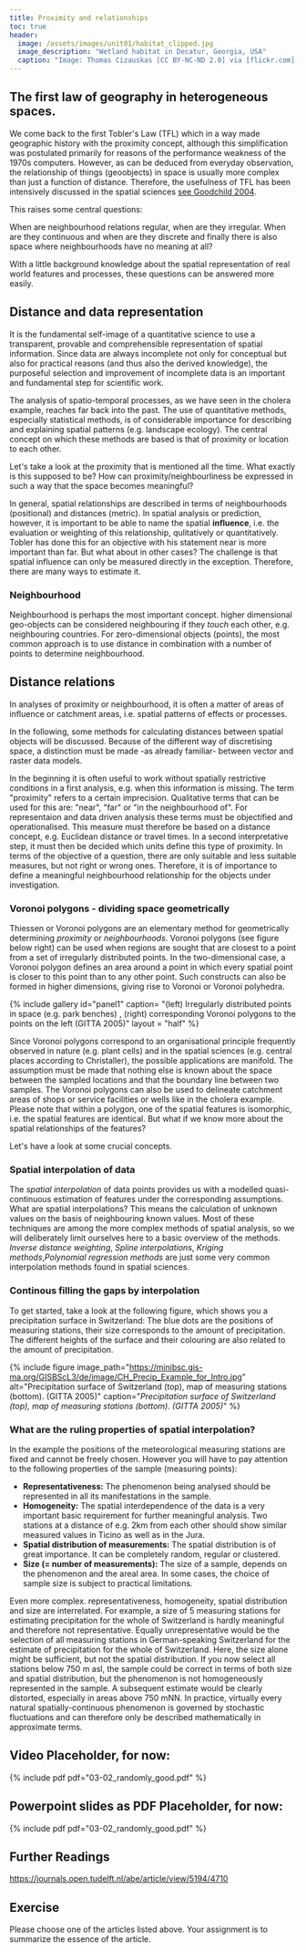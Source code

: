 ```yaml
--- 
title: Proximity and relationships 
toc: true
header:
  image: /assets/images/unit01/habitat_clipped.jpg
  image_description: "Wetland habitat in Decatur, Georgia, USA"
  caption: "Image: Thomas Cizauskas [CC BY-NC-ND 2.0] via [flickr.com](https://www.flickr.com/photos/cizauskas/51243943456/)"
---
```


## The first law of geography in heterogeneous spaces.
We come back to the first Tobler's Law (TFL) which in a way made geographic history with the proximity concept, although this simplification was postulated primarily for reasons of the performance weakness of the 1970s computers.  However, as can be deduced from everyday observation, the relationship of things (geoobjects) in space is usually more complex than just a function of distance. Therefore, the usefulness of TFL has been intensively discussed in the spatial sciences [see Goodchild 2004](https://onlinelibrary.wiley.com/doi/abs/10.1111/j.1467-8306.2004.09402008.x).

This raises some central questions: 

When are neighbourhood relations regular, when are they irregular. When are they continuous and when are they discrete and finally there is also space where neighbourhoods have no meaning at all? 

With a little background knowledge about the spatial representation of real world features and processes, these questions can be answered more easily.

## Distance and data representation

It is the fundamental self-image of a quantitative science to use a transparent, provable and comprehensible representation of spatial information. Since data are always incomplete not only for conceptual but also for practical reasons (and thus also the derived knowledge), the purposeful selection and improvement of incomplete data is an important and fundamental step for scientific work.

The analysis of spatio-temporal processes, as we have seen in the cholera example, reaches far back into the past. The use of quantitative methods, especially statistical methods, is of considerable importance for describing and explaining spatial patterns (e.g. landscape ecology). The central concept on which these methods are based is that of proximity or location to each other.

Let's take a look at the proximity that is mentioned all the time. What exactly is this supposed to be? How can proximity/neighbourliness be expressed in such a way that the space becomes meaningful?


In general, spatial relationships are described in terms of neighbourhoods (positional) and distances (metric). In spatial analysis or prediction, however, it is important to be able to name the spatial **influence**, i.e. the evaluation or weighting of this relationship, qulitatively or quantitatively. Tobler has done this for an objective with his statement near is more important than far.
But what about in other cases? The challenge is that spatial influence can only be measured directly in the exception. Therefore, there are many ways to estimate it. 

### Neighbourhood

Neighbourhood is perhaps the most important concept. higher dimensional geo-objects can be considered neighbouring if they *touch* each other, e.g. neighbouring countries. For zero-dimensional objects (points), the most common approach is to use distance in combination with a number of points to determine neighbourhood.


## Distance relations

In analyses of proximity or neighbourhood, it is often a matter of areas of influence or catchment areas, i.e. spatial patterns of effects or processes.

In the following, some methods for calculating distances between spatial objects will be discussed. Because of the different way of discretising space, a distinction must be made -as already familiar- between vector and raster data models.


In the beginning it is often useful to work without spatially restrictive conditions in a first analysis, e.g. when this information is missing. The term "proximity"  refers to a certain imprecision. Qualitative terms that can be used for this are: "near", "far" or "in the neighbourhood of". For representaion and data driven analysis these terms must be objectified and operationalised. This measure must therefore be based on a distance concept, e.g. Euclidean distance or travel times. In a second interpretative step, it must then be decided which units define this type of proximity. In terms of the objective of a question, there are only suitable and less suitable measures, but not right or wrong ones. Therefore, it is of importance to define a meaningful neighbourhood relationship for the objects under investigation.


### Voronoi polygons - dividing space geometrically

Thiessen or Voronoi polygons are an elementary method for geometrically determining *proximity* or *neighbourhoods*. Voronoi  polygons (see figure below right) can be used when regions are sought that are closest to a point from a set of irregularly distributed points. In the two-dimensional case, a Voronoi  polygon defines an area around a point in which every spatial point is closer to this point than to any other point. Such constructs can also be formed in higher dimensions, giving rise to Voronoi  or Voronoi polyhedra.

{% include gallery id="panel1" caption= "(left) Irregularly distributed points in space (e.g. park benches) , (right) corresponding Voronoi  polygons to the points on the left (GITTA 2005)" layout = "half" %}

Since Voronoi  polygons correspond to an organisational principle frequently observed in nature (e.g. plant cells) and in the spatial sciences (e.g. central places according to Christaller), the possible applications are manifold. The assumption must be made that nothing else is known about the space between the sampled locations and that the boundary line between two samples. The Voronoi  polygons can also be used to delineate catchment areas of shops or service facilities or wells like in the cholera example. Please note that within a polygon, one of the spatial features is isomorphic, i.e. the spatial features are identical. But what if we know more about the spatial relationships of the features?

Let's have a look at some crucial concepts.

### Spatial interpolation of data

The *spatial interpolation* of data points provides us with a modelled quasi-continuous estimation of features under the corresponding assumptions. What are spatial interpolations? This means the calculation of unknown values on the basis of neighbouring known values. Most of these techniques are among the more complex methods of spatial analysis, so we will deliberately limit ourselves here to a basic overview of the methods.
*Inverse distance weighting*, *Spline interpolations*, *Kriging methods*,*Polynomial regression methods* are just some very common interpolation methods found in spatial sciences. 

### Continous filling the gaps by interpolation

To get started, take a look at the following figure, which shows you a precipitation surface in Switzerland: The blue dots are the positions of measuring stations, their size corresponds to the amount of precipitation. The different heights of the surface and their colouring are also related to the amount of precipitation.

{% include figure image_path="https://minibsc.gis-ma.org/GISBScL3/de/image/CH_Precip_Example_for_Intro.jpg" alt="Precipitation surface of Switzerland (top), map of measuring stations (bottom). (GITTA 2005)" caption="*Precipitation surface of Switzerland (top), map of measuring stations (bottom). (GITTA 2005)*" %}

### What are the ruling properties of spatial interpolation?

In the example the positions of the meteorological measuring stations are fixed and cannot be freely chosen. However you will have to pay attention to the following properties of the sample (measuring points):

* **Representativeness:** The phenomenon being analysed should be represented in all its manifestations in the sample.
* **Homogeneity:** The spatial interdependence of the data is a very important basic requirement for further meaningful analysis. Two stations at a distance of e.g. 2km from each other should show similar measured values in Ticino as well as in the Jura.
* **Spatial distribution of measurements:** The spatial distribution is of great importance. It can be completely random, regular or clustered. 
* **Size (= number of measurements):** The size of a sample, depends on the phenomenon and the areal area. In some cases, the choice of sample size is subject to practical limitations.

Even more complex. representativeness, homogeneity, spatial distribution and size are interrelated. For example, a size of 5 measuring stations for estimating precipitation for the whole of Switzerland is hardly meaningful and therefore not representative. Equally unrepresentative would be the selection of all measuring stations in German-speaking Switzerland for the estimate of precipitation for the whole of Switzerland. Here, the size alone might be sufficient, but not the spatial distribution. If you now select all stations below 750 m asl, the sample could be correct in terms of both size and spatial distribution, but the phenomenon is not homogeneously represented in the sample. A subsequent estimate would be clearly distorted, especially in areas above 750 mNN. In practice, virtually every natural spatially-continuous phenomenon is governed by stochastic fluctuations and can therefore only be described mathematically in approximate terms.



## Video Placeholder, for now:
{% include pdf pdf="03-02_randomly_good.pdf" %}
## Powerpoint slides as PDF Placeholder, for now:
{% include pdf pdf="03-02_randomly_good.pdf" %}

## Further Readings
 https://journals.open.tudelft.nl/abe/article/view/5194/4710


## Exercise
Please choose one of the articles listed above. Your assignment is to summarize the essence of the article.